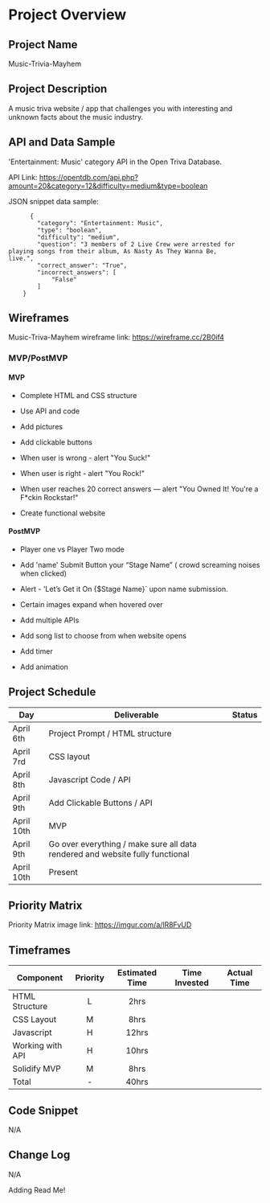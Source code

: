 # Project Overview


## Project Name

Music-Trivia-Mayhem

## Project Description

A music triva website / app that challenges you with interesting and unknown facts about the music industry.

## API and Data Sample

'Entertainment: Music' category API in the Open Triva Database.  

API Link: https://opentdb.com/api.php?amount=20&category=12&difficulty=medium&type=boolean  

JSON snippet data sample:

          {
            "category": "Entertainment: Music",
            "type": "boolean",
            "difficulty": "medium",
            "question": "3 members of 2 Live Crew were arrested for playing songs from their album, As Nasty As They Wanna Be,              live.",
            "correct_answer": "True",
            "incorrect_answers": [
                "False"
            ]
        }

## Wireframes

Music-Triva-Mayhem wireframe link: https://wireframe.cc/2B0if4

### MVP/PostMVP


#### MVP 

- Complete HTML and CSS structure

- Use API and code

- Add pictures

- Add clickable buttons

- When user is wrong - alert "You Suck!"

- When user is right - alert "You Rock!"

- When user reaches 20 correct answers — alert "You Owned It! You're a F*ckin Rockstar!"

- Create functional website


#### PostMVP 

- Player one vs Player Two mode

- Add 'name' Submit Button your “Stage Name” ( crowd screaming noises when clicked)

- Alert -  'Let’s Get it On {$Stage Name}` upon name submission.

- Certain images expand when hovered over

- Add multiple APIs

- Add song list to choose from when website opens

- Add timer

- Add animation


## Project Schedule

|  Day | Deliverable | Status
|---|---| ---|
|April 6th| Project Prompt / HTML structure | 
|April 7rd| CSS layout  
|April 8th| Javascript Code / API
|April 9th| Add Clickable Buttons / API
|April 10th| MVP | 
|April 9th| Go over everything / make sure all data rendered and website fully functional | 
|April 10th| Present | 

## Priority Matrix

Priority Matrix image link:  https://imgur.com/a/lR8FvUD

## Timeframes

| Component | Priority | Estimated Time | Time Invested | Actual Time |
| --- | :---: |  :---: | :---: | :---: |
| HTML Structure | L | 2hrs |  |  |
| CSS Layout | M | 8hrs |  |  |
| Javascript | H | 12hrs |  |  |
| Working with API | H | 10hrs |  |  |
| Solidify MVP | M | 8hrs |
| Total | - | 40hrs|  |  |

## Code Snippet

N/A

## Change Log
 
N/A

Adding Read Me!
